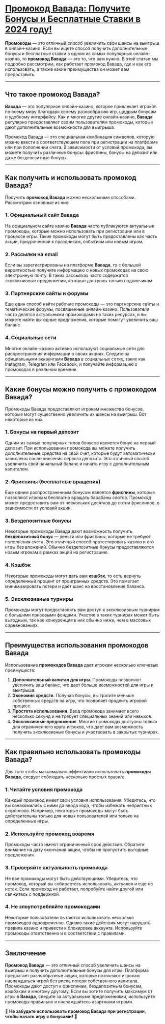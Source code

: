 # [Промокод Вавада: Получите Бонусы и Бесплатные Ставки в 2024 году!](https://partnervavadarv.com?promo=75590753-cc8b-4c4a-8d71-99b7a2293439-jud\&target=register)

**Промокоды** — это отличный способ увеличить свои шансы на выигрыш в онлайн-казино. Если вы ищете способ получить дополнительные бонусы и бесплатные ставки в одном из самых популярных онлайн-казино, то **промокод Вавада** — это то, что вам нужно. В этой статье мы подробно рассмотрим, как работает промокод Вавада, где и как его использовать, а также какие преимущества он может вам предоставить.

***

## Что такое промокод Вавада?

**Вавада** — это популярное онлайн-казино, которое привлекает игроков по всему миру благодаря своему разнообразию игр, щедрым бонусам и удобному интерфейсу. Как и многие другие онлайн-казино, **Вавада** регулярно предоставляет своим пользователям промокоды, которые дают дополнительные возможности для выигрыша.

Промокод Вавада — это специальная комбинация символов, которую можно ввести в соответствующем поле при регистрации на платформе или при пополнении счета. В зависимости от условий промокода, вы можете получить различные бонусы: фриспины, бонусы на депозит или даже бездепозитные бонусы.

***

## Как получить и использовать промокод Вавада?

Получить **промокод Вавада** можно несколькими способами. Рассмотрим основные из них:

### 1. **Официальный сайт Вавада**

На официальном сайте казино **Вавада** часто публикуются актуальные промокоды, которые можно использовать при регистрации или в процессе игры. Такие промокоды могут быть предоставлены как часть акции, приуроченной к праздникам, событиям или новым играм.

### 2. **Рассылки на email**

Если вы зарегистрированы на платформе **Вавада**, то с большой вероятностью получите информацию о новых промокодах на свою электронную почту. В таких рассылках часто содержатся эксклюзивные предложения, которые доступны только подписчикам.

### 3. **Партнерские сайты и форумы**

Еще один способ найти рабочие промокоды — это партнерские сайты и тематические форумы, посвященные онлайн-казино. Пользователи часто делятся актуальными промокодами на таких ресурсах, и вы можете найти выгодные предложения, которые помогут увеличить ваш баланс.

### 4. **Социальные сети**

Многие онлайн-казино активно используют социальные сети для распространения информации о своих акциях. Следите за официальными аккаунтами **Вавада** в социальных сетях, таких как Instagram, Telegram или Facebook, и получайте информацию о промокодах в реальном времени.

***

## Какие бонусы можно получить с промокодом Вавада?

Промокоды Вавада предоставляют игрокам множество бонусов, которые могут существенно увеличить их шансы на выигрыш. Вот некоторые из них:

### 1. **Бонусы на первый депозит**

Одним из самых популярных типов бонусов является бонус на первый депозит. При использовании промокода вы можете получить дополнительные средства на свой счет, которые будут автоматически зачислены после внесения первого депозита. Это отличный способ увеличить свой начальный баланс и начать игру с дополнительным капиталом.

### 2. **Фриспины (бесплатные вращения)**

Еще одним распространенным бонусом является **фриспины**, которые позволяют игрокам бесплатно вращать барабаны слотов. Промокод может предоставить вам от нескольких десятков до сотни фриспинов, в зависимости от условий акции.

### 3. **Бездепозитные бонусы**

Некоторые промокоды Вавада дают возможность получить **бездепозитный бонус** — деньги или фриспины, которые не требуют пополнения счета. Это отличный способ протестировать казино и его игры без вложений. Обычно бездепозитные бонусы предоставляются новым игрокам в рамках акций на регистрацию.

### 4. **Кэшбэк**

Некоторые промокоды могут дать вам **кэшбэк**, то есть вернуть определенный процент от проигранных средств. Это помогает минимизировать потери и даёт шанс на восстановление баланса.

### 5. **Эксклюзивные турниры**

Промокоды могут предоставлять вам доступ к эксклюзивным турнирам с большими призовыми фондами. Участие в таких турнирах может быть выгодным, так как конкуренция в них обычно ниже, чем в массовых соревнованиях.

***

## Преимущества использования промокодов Вавада

Использование **промокодов Вавада** дает игрокам несколько ключевых преимуществ:

1. **Дополнительный капитал для игры**. Промокоды позволяют увеличить ваш баланс, что дает больше возможностей для игры и выигрыша.
2. **Экономия средств**. Получая бонусы, вы тратите меньше собственных средств на игру, что позволяет продлить игровой процесс.
3. **Простота использования**. Ввод промокода занимает всего несколько секунд и не требует специальных знаний или навыков.
4. **Эксклюзивные предложения**. Многие промокоды доступны только для ограниченного круга игроков, что дает вам возможность получить эксклюзивные бонусы и участвовать в закрытых турнирах.

***

## Как правильно использовать промокоды Вавада?

Для того чтобы максимально эффективно использовать **промокоды Вавада**, следует соблюдать несколько простых правил:

### 1. **Читайте условия промокода**

Каждый промокод имеет свои условия использования. Убедитесь, что вы ознакомились с ними до ввода кода, чтобы избежать неприятных сюрпризов. Например, некоторые промокоды могут быть действительны только для новых пользователей или только на определенные игры.

### 2. **Используйте промокод вовремя**

Промокоды часто имеют ограниченный срок действия. Обратите внимание на дату окончания акции, чтобы не пропустить выгодные предложения.

### 3. **Проверяйте актуальность промокода**

Не все промокоды могут быть действующими. Убедитесь, что промокод, который вы собираетесь использовать, актуален и еще не истек. Если промокод не работает, попробуйте найти другой или свяжитесь с поддержкой.

### 4. **Не злоупотребляйте промокодами**

Некоторые пользователи пытаются использовать несколько промокодов одновременно. Однако такие действия могут нарушать правила казино и привести к блокировке аккаунта. Используйте промокоды ответственно и в соответствии с правилами.

***

## Заключение

**Промокод Вавада** — это отличный способ увеличить шансы на выигрыш и получить дополнительные бонусы для игры. Платформа предлагает разнообразные акции, которые позволяют игрокам наслаждаться игрой без риска потери собственного капитала. Промокоды дают доступ к фриспинам, бездепозитным бонусам, кэшбэкам и многому другому. Если вы хотите получить максимум от игры в **Вавада**, следите за актуальными предложениями, используйте промокоды правильно и наслаждайтесь азартными играми.

🚀 **Не забудьте использовать промокод Вавада при регистрации, чтобы начать игру с бонусами!** 🎰
